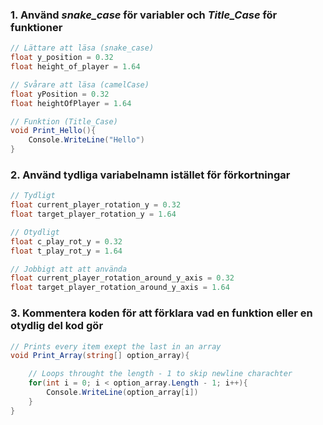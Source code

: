 ### 1. Använd _snake_case_ för variabler och _Title_Case_ för funktioner

```csharp
// Lättare att läsa (snake_case)
float y_position = 0.32
float height_of_player = 1.64

// Svårare att läsa (camelCase)
float yPosition = 0.32
float heightOfPlayer = 1.64

// Funktion (Title_Case)
void Print_Hello(){
    Console.WriteLine("Hello")
}
```

### 2. Använd tydliga variabelnamn istället för förkortningar

```csharp
// Tydligt
float current_player_rotation_y = 0.32
float target_player_rotation_y = 1.64

// Otydligt
float c_play_rot_y = 0.32
float t_play_rot_y = 1.64

// Jobbigt att att använda
float current_player_rotation_around_y_axis = 0.32
float target_player_rotation_around_y_axis = 1.64
```

### 3. Kommentera koden för att förklara vad en funktion eller en otydlig del kod gör

```csharp
// Prints every item exept the last in an array
void Print_Array(string[] option_array){

    // Loops throught the length - 1 to skip newline charachter
	for(int i = 0; i < option_array.Length - 1; i++){
		Console.WriteLine(option_array[i])
	}
}

```
